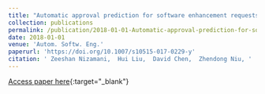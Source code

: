 ```yaml
---
title: "Automatic approval prediction for software enhancement requests"
collection: publications
permalink: /publication/2018-01-01-Automatic-approval-prediction-for-software-enhancement-requests
date: 2018-01-01
venue: 'Autom. Softw. Eng.'
paperurl: 'https://doi.org/10.1007/s10515-017-0229-y'
citation: ' Zeeshan Nizamani,  Hui Liu,  David Chen,  Zhendong Niu, '
---
```

[Access paper here](https://doi.org/10.1007/s10515-017-0229-y){:target="_blank"}
